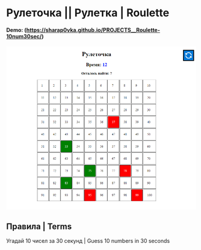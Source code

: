 # Рулеточка || Рулетка | Roulette

#### Demo: (https://sharap0vka.github.io/PROJECTS__Roulette-10num30sec/)

![2022-10-23.png](https://github.com/sharap0vka/PROJECTS__Roulette-10num30sec/blob/master/sample.png)

## Правила | Terms

Угадай 10 чисел за 30 секунд | Guess 10 numbers in 30 seconds
